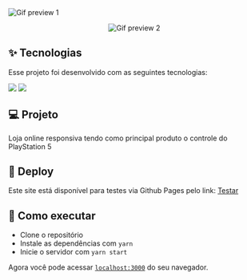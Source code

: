   <img src="https://github.com/Guilhermerisu/DualSenseStore/blob/main/assets/PreviewGif1.gif" alt="Gif preview 1 ">
 <p align="center">
  <img src="https://github.com/Guilhermerisu/DualSenseStore/blob/main/assets/PreviewGif2.gif" alt="Gif preview 2" >
  </p>

## ✨ Tecnologias

Esse projeto foi desenvolvido com as seguintes tecnologias:

<div>
<img src="https://img.shields.io/badge/html5-%23E34F26.svg?style=for-the-badge&logo=html5&logoColor=white"/>
<img src="https://img.shields.io/badge/css3-%231572B6.svg?style=for-the-badge&logo=css3&logoColor=white"/>
</div>

## 💻 Projeto

Loja online responsiva tendo como principal produto o controle do PlayStation 5

## 🔖 Deploy

Este site está disponível para testes via Github Pages pelo link: <a href="https://guilhermerisu.github.io/DualSenseStore/">Testar</a>


## 🚀 Como executar

- Clone o repositório
- Instale as dependências com `yarn`
- Inicie o servidor com `yarn start`

Agora você pode acessar [`localhost:3000`](http://localhost:3000) do seu navegador.
